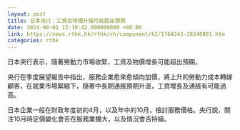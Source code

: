 ```yaml
---
layout: post
title: 日本央行：工資及物價升幅可能超出預期
date: 2024-08-01 15:10:42.000000000 +08:00
link: https://news.rthk.hk/rthk/ch/component/k2/1764243-20240801.htm
categories: rthk
---
```


日本央行表示，隨著勞動力市場收緊，工資及物價增長可能超出預期。

央行在季度展望報告中指出，服務企業愈來愈傾向加價，將上升的勞動力成本轉嫁顧客，在就業市場緊縮下，隨著中長期通脹預期升溫，工資增長及通脹有可能過高。

日本企業一般在財政年度初的4月，以及年中的10月，檢討服務價格。央行說，關注10月時定價變化會否在服務業擴大，以及情況會否持續。
